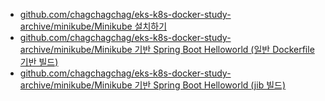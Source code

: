 - [github.com/chagchagchag/eks-k8s-docker-study-archive/minikube/Minikube 설치하기](https://github.com/chagchagchag/eks-k8s-docker-study-archive/blob/main/minikube/Minikube%20%EC%84%A4%EC%B9%98%ED%95%98%EA%B8%B0.md)
- [github.com/chagchagchag/eks-k8s-docker-study-archive/minikube/Minikube 기반 Spring Boot Helloworld (일반 Dockerfile 기반 빌드)](https://github.com/chagchagchag/eks-k8s-docker-study-archive/blob/main/minikube/Minikube%20%EA%B8%B0%EB%B0%98%20Spring%20Boot%20Helloworld.md)
- [github.com/chagchagchag/eks-k8s-docker-study-archive/minikube/Minikube 기반 Spring Boot Helloworld (jib 빌드)]()